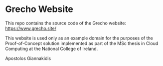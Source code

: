 # Grecho Website

This repo contains the source code of the Grecho website: https://www.grecho.site/

This website is used only as an example domain for the purposes of the Proof-of-Concept solution implemented as part of the MSc thesis in Cloud Computing at the National College of Ireland.

Apostolos Giannakidis
